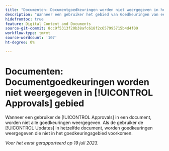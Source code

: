 ```yaml
---
title: "Documenten: Documentgoedkeuringen worden niet weergegeven in het gebied Goedkeuringen."
description: "Wanneer een gebruiker het gebied van Goedkeuringen van een document bekijkt, toont het niet alle goedkeuringen die zijn gemaakt. Als de gebruiker het gebied Updates van het zelfde document bekijkt, zien zij goedkeuringen die niet in het goedkeuringsgebied verschijnen."
hidefromtoc: true
feature: Digital Content and Documents
source-git-commit: 8cc9f5313f20b38afc618f2c657995715b4d4f09
workflow-type: tm+mt
source-wordcount: '107'
ht-degree: 0%

---
```



# Documenten: Documentgoedkeuringen worden niet weergegeven in [!UICONTROL Approvals] gebied

<!--On WF and WFP TOCs-->

Wanneer een gebruiker de [!UICONTROL Approvals] in een document, worden niet alle goedkeuringen weergegeven. Als de gebruiker de [!UICONTROL Updates] in hetzelfde document, worden goedkeuringen weergegeven die niet in het goedkeuringsgebied voorkomen.

_Voor het eerst gerapporteerd op 19 juli 2023._
